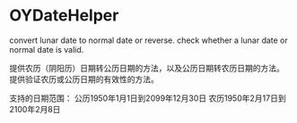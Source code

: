 # OYDateHelper
convert lunar date to normal date or reverse. check whether a lunar date or normal date is valid.


提供农历（阴阳历）日期转公历日期的方法，以及公历日期转农历日期的方法。
提供验证农历或公历日期的有效性的方法。

支持的日期范围：
公历1950年1月1日到2099年12月30日
农历1950年2月17日到2100年2月8日
